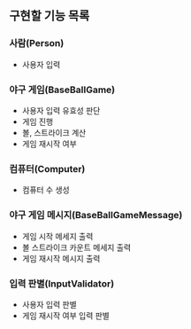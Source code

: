 ## 구현할 기능 목록

### 사람(Person)
- 사용자 입력

### 야구 게임(BaseBallGame)
- 사용자 입력 유효성 판단 
- 게임 진행
- 볼, 스트라이크 계산
- 게임 재시작 여부

### 컴퓨터(Computer)
- 컴퓨터 수 생성

### 야구 게임 메시지(BaseBallGameMessage)
- 게임 시작 메세지 출력
- 볼 스트라이크 카운트 메세지 출력
- 게임 재시작 메시지 출력

### 입력 판별(InputValidator)
- 사용자 입력 판별
- 게임 재시작 여부 입력 판별
